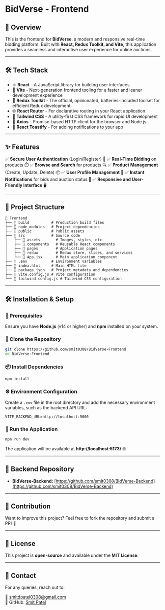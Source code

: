 #  BidVerse - Frontend

## 🚀 Overview
This is the frontend for **BidVerse**, a modern and responsive real-time bidding platform. Built with **React, Redux Toolkit, and Vite**, this application provides a seamless and interactive user experience for online auctions.

---

## 🛠 Tech Stack
- ⚛️ **React** - A JavaScript library for building user interfaces
- 🔧 **Vite** - Next-generation frontend tooling for a faster and leaner development experience
- 🔁 **Redux Toolkit** - The official, opinionated, batteries-included toolset for efficient Redux development
- 🌐 **React Router** - For declarative routing in your React application
- 🎨 **Tailwind CSS** - A utility-first CSS framework for rapid UI development
- 📡 **Axios** - Promise-based HTTP client for the browser and Node.js
- 🔔 **React Toastify** - For adding notifications to your app

---

## ✨ Features
✅ **Secure User Authentication** (Login/Register) 🔐
✅ **Real-Time Bidding** on products ⏱️
✅ **Browse and Search** for products 🔍
✅ **Product Management** (Create, Update, Delete) 📦
✅ **User Profile Management** 👤
✅ **Instant Notifications** for bids and auction status 🔔
✅ **Responsive and User-Friendly Interface** 🖥️

---

## 📂 Project Structure
```
📂 Frontend
├── 📁 build          # Production build files
├── 📁 node_modules   # Project dependencies
├── 📁 public         # Public assets
├── 📁 src            # Source code
│   ├── 📁 assets       # Images, styles, etc.
│   ├── 📁 components   # Reusable React components
│   ├── 📁 pages        # Application pages
│   ├── 📁 redux        # Redux store, slices, and services
│   └── 📄 App.jsx      # Main application component
├── 📄 .env           # Environment variables
├── 📄 index.html     # Main HTML file
├── 📄 package.json   # Project metadata and dependencies
├── 📄 vite.config.js # Vite configuration
└── 📄 tailwind.config.js # Tailwind CSS configuration
```

---

## 🛠 Installation & Setup
### 📌 Prerequisites
Ensure you have **Node.js** (v14 or higher) and **npm** installed on your system.

### 🔽 Clone the Repository
```bash
git clone https://github.com/smit0308/BidVerse-Frontend
cd BidVerse-Frontend
```

### 📦 Install Dependencies
```bash
npm install
```

### ⚙️ Environment Configuration
Create a `.env` file in the root directory and add the necessary environment variables, such as the backend API URL:
```
VITE_BACKEND_URL=http://localhost:5000
```

### 🚀 Run the Application
```bash
npm run dev
```
The application will be available at **http://localhost:5173/** 🌐

---

## 🔗 Backend Repository
- **BidVerse-Backend:** [https://github.com/smit0308/BidVerse-Backend](https://github.com/smit0308/BidVerse-Backend)

---

## 🤝 Contribution
Want to improve this project? Feel free to fork the repository and submit a PR! 🚀

---

## 📜 License
This project is **open-source** and available under the **MIT License**.

---

## 📧 Contact
For any queries, reach out to:

📩 smitdpatel0308@gmail.com  
📌 GitHub: [Smit Patel](https://github.com/smit0308/)
